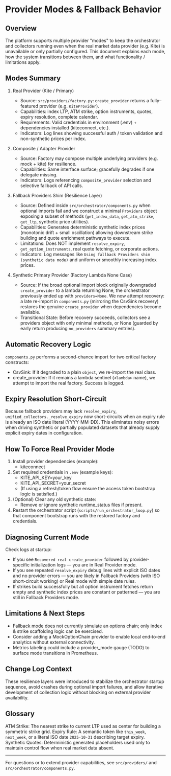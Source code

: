 Provider Modes & Fallback Behavior
=================================

Overview
--------
The platform supports multiple provider "modes" to keep the orchestrator and collectors running even when the real market data provider (e.g. Kite) is unavailable or only partially configured. This document explains each mode, how the system transitions between them, and what functionality / limitations apply.

Modes Summary
------------
1. Real Provider (Kite / Primary)
   - Source: `src/providers/factory.py:create_provider` returns a fully–featured provider (e.g. `KiteProvider`).
   - Capabilities: index LTP, ATM strike, option instruments, quotes, expiry resolution, complete calendar.
   - Requirements: Valid credentials in environment (.env) + dependencies installed (kiteconnect, etc.).
   - Indicators: Log lines showing successful auth / token validation and non-synthetic prices per index.

2. Composite / Adapter Provider
   - Source: Factory may compose multiple underlying providers (e.g. mock + kite) for resilience.
   - Capabilities: Same interface surface; gracefully degrades if one delegate missing.
   - Indicators: Logs referencing `composite_provider` selection and selective fallback of API calls.

3. Fallback Providers Shim (Resilience Layer)
   - Source: Defined inside `src/orchestrator/components.py` when optional imports fail and we construct a minimal `Providers` object exposing a subset of methods (`get_index_data`, `get_atm_strike`, `get_ltp`, synthetic price utilities).
   - Capabilities: Generates deterministic synthetic index prices (monotonic drift + small oscillation) allowing downstream strike building and quote enrichment pathways to execute.
   - Limitations: Does NOT implement `resolve_expiry`, `get_option_instruments`, real quote fetching, or corporate actions.
   - Indicators: Log messages like `Using fallback Providers shim (synthetic data mode)` and uniform or smoothly increasing index prices.

4. Synthetic Primary Provider (Factory Lambda None Case)
   - Source: If the broad optional import block originally downgraded `create_provider` to a lambda returning None, the orchestrator previously ended up with `providers=None`. We now attempt recovery: a late re-import in `components.py` (mirroring the CsvSink recovery) restores the genuine `create_provider` when dependencies become available.
   - Transitional State: Before recovery succeeds, collectors see a providers object with only minimal methods, or None (guarded by early return producing `no_providers` summary entries).

Automatic Recovery Logic
------------------------
`components.py` performs a second-chance import for two critical factory constructs:

* CsvSink: If it degraded to a plain `object`, we re-import the real class.
* create_provider: If it remains a lambda sentinel (`<lambda>` name), we attempt to import the real factory. Success is logged.

Expiry Resolution Short-Circuit
-------------------------------
Because fallback providers may lack `resolve_expiry`, `unified_collectors._resolve_expiry` now short-circuits when an expiry rule is already an ISO date literal (YYYY-MM-DD). This eliminates noisy errors when driving synthetic or partially populated datasets that already supply explicit expiry dates in configuration.

How To Force Real Provider Mode
-------------------------------
1. Install provider dependencies (example):
   - kiteconnect
2. Set required credentials in `.env` (example keys):
   - KITE_API_KEY=your_key
   - KITE_API_SECRET=your_secret
   - (If using a refresh/token flow ensure the access token bootstrap logic is satisfied.)
3. (Optional) Clear any old synthetic state:
   - Remove or ignore synthetic runtime_status files if present.
4. Restart the orchestrator script (`scripts/run_orchestrator_loop.py`) so that component bootstrap runs with the restored factory and credentials.

Diagnosing Current Mode
-----------------------
Check logs at startup:
* If you see `Recovered real create_provider` followed by provider-specific initialization logs — you are in Real Provider mode.
* If you see repeated `resolve_expiry` debug lines with explicit ISO dates and no provider errors — you are likely in Fallback Providers (with ISO short-circuit working) or Real mode with simple date rules.
* If strikes build successfully but all option instrument fetches return empty and synthetic index prices are constant or patterned — you are still in Fallback Providers mode.

Limitations & Next Steps
------------------------
* Fallback mode does not currently simulate an options chain; only index & strike scaffolding logic can be exercised.
* Consider adding a MockOptionChain provider to enable local end‑to‑end analytics without external connectivity.
* Metrics labeling could include a provider_mode gauge (TODO) to surface mode transitions in Prometheus.

Change Log Context
------------------
These resilience layers were introduced to stabilize the orchestrator startup sequence, avoid crashes during optional import failures, and allow iterative development of collection logic without blocking on external provider availability.

Glossary
--------
ATM Strike: The nearest strike to current LTP used as center for building a symmetric strike grid.
Expiry Rule: A semantic token like `this_week`, `next_week`, or a literal ISO date `2025-10-31` describing target expiry.
Synthetic Quotes: Deterministic generated placeholders used only to maintain control flow when real market data absent.

---
For questions or to extend provider capabilities, see `src/providers/` and `src/orchestrator/components.py`.